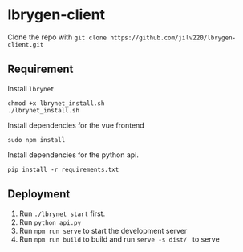 # lbrygen-client

Clone the repo with `git clone https://github.com/jilv220/lbrygen-client.git` <br>

## Requirement

Install `lbrynet`
```
chmod +x lbrynet_install.sh
./lbrynet_install.sh
``` 
Install dependencies for the vue frontend
```
sudo npm install
```
Install dependencies for the python api.
```
pip install -r requirements.txt
```

## Deployment
1. Run `./lbrynet start` first. 
2. Run `python api.py`
3. Run `npm run serve` to start the development server
4. Run `npm run build` to build and run `serve -s dist/ ` to serve
